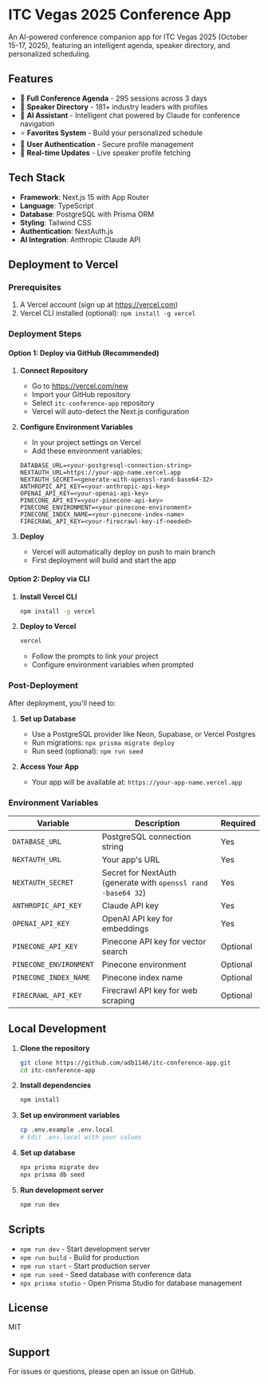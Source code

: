 # ITC Vegas 2025 Conference App

An AI-powered conference companion app for ITC Vegas 2025 (October 15-17, 2025), featuring an intelligent agenda, speaker directory, and personalized scheduling.

## Features

- 📅 **Full Conference Agenda** - 295 sessions across 3 days
- 🎤 **Speaker Directory** - 181+ industry leaders with profiles
- 🤖 **AI Assistant** - Intelligent chat powered by Claude for conference navigation
- ⭐ **Favorites System** - Build your personalized schedule
- 🔐 **User Authentication** - Secure profile management
- 🔄 **Real-time Updates** - Live speaker profile fetching

## Tech Stack

- **Framework**: Next.js 15 with App Router
- **Language**: TypeScript
- **Database**: PostgreSQL with Prisma ORM
- **Styling**: Tailwind CSS
- **Authentication**: NextAuth.js
- **AI Integration**: Anthropic Claude API

## Deployment to Vercel

### Prerequisites

1. A Vercel account (sign up at https://vercel.com)
2. Vercel CLI installed (optional): `npm install -g vercel`

### Deployment Steps

#### Option 1: Deploy via GitHub (Recommended)

1. **Connect Repository**
   - Go to https://vercel.com/new
   - Import your GitHub repository
   - Select `itc-conference-app` repository
   - Vercel will auto-detect the Next.js configuration

2. **Configure Environment Variables**
   - In your project settings on Vercel
   - Add these environment variables:
   ```
   DATABASE_URL=<your-postgresql-connection-string>
   NEXTAUTH_URL=https://your-app-name.vercel.app
   NEXTAUTH_SECRET=<generate-with-openssl-rand-base64-32>
   ANTHROPIC_API_KEY=<your-anthropic-api-key>
   OPENAI_API_KEY=<your-openai-api-key>
   PINECONE_API_KEY=<your-pinecone-api-key>
   PINECONE_ENVIRONMENT=<your-pinecone-environment>
   PINECONE_INDEX_NAME=<your-pinecone-index-name>
   FIRECRAWL_API_KEY=<your-firecrawl-key-if-needed>
   ```

3. **Deploy**
   - Vercel will automatically deploy on push to main branch
   - First deployment will build and start the app

#### Option 2: Deploy via CLI

1. **Install Vercel CLI**
   ```bash
   npm install -g vercel
   ```

2. **Deploy to Vercel**
   ```bash
   vercel
   ```
   - Follow the prompts to link your project
   - Configure environment variables when prompted

### Post-Deployment

After deployment, you'll need to:

1. **Set up Database**
   - Use a PostgreSQL provider like Neon, Supabase, or Vercel Postgres
   - Run migrations: `npx prisma migrate deploy`
   - Run seed (optional): `npm run seed`

2. **Access Your App**
   - Your app will be available at: `https://your-app-name.vercel.app`

### Environment Variables

| Variable | Description | Required |
|----------|-------------|----------|
| `DATABASE_URL` | PostgreSQL connection string | Yes |
| `NEXTAUTH_URL` | Your app's URL | Yes |
| `NEXTAUTH_SECRET` | Secret for NextAuth (generate with `openssl rand -base64 32`) | Yes |
| `ANTHROPIC_API_KEY` | Claude API key | Yes |
| `OPENAI_API_KEY` | OpenAI API key for embeddings | Yes |
| `PINECONE_API_KEY` | Pinecone API key for vector search | Optional |
| `PINECONE_ENVIRONMENT` | Pinecone environment | Optional |
| `PINECONE_INDEX_NAME` | Pinecone index name | Optional |
| `FIRECRAWL_API_KEY` | Firecrawl API key for web scraping | Optional |

## Local Development

1. **Clone the repository**
   ```bash
   git clone https://github.com/adb1146/itc-conference-app.git
   cd itc-conference-app
   ```

2. **Install dependencies**
   ```bash
   npm install
   ```

3. **Set up environment variables**
   ```bash
   cp .env.example .env.local
   # Edit .env.local with your values
   ```

4. **Set up database**
   ```bash
   npx prisma migrate dev
   npx prisma db seed
   ```

5. **Run development server**
   ```bash
   npm run dev
   ```

## Scripts

- `npm run dev` - Start development server
- `npm run build` - Build for production
- `npm run start` - Start production server
- `npm run seed` - Seed database with conference data
- `npx prisma studio` - Open Prisma Studio for database management

## License

MIT

## Support

For issues or questions, please open an issue on GitHub.